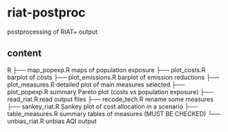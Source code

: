# riat-postproc
postprocessing of RIAT+ output

## content

R
├── map_popexp.R      maps of population exposure
├── plot_costs.R      barplot of costs
├── plot_emissions.R  barplot of emission reductions
├── plot_measures.R   detailed plot of main measures selected
├── plot_popexp.R     summary Pareto plot (costs vs population exposure)
├── read_riat.R       read output files
├── recode_tech.R     rename some measures
├── sankey_riat.R     Sankey plot of cost allocation in a scenario
├── table_measures.R  summary tables of measures (MUST BE CHECKED)
└── unbias_riat.R     unbias AQI output
